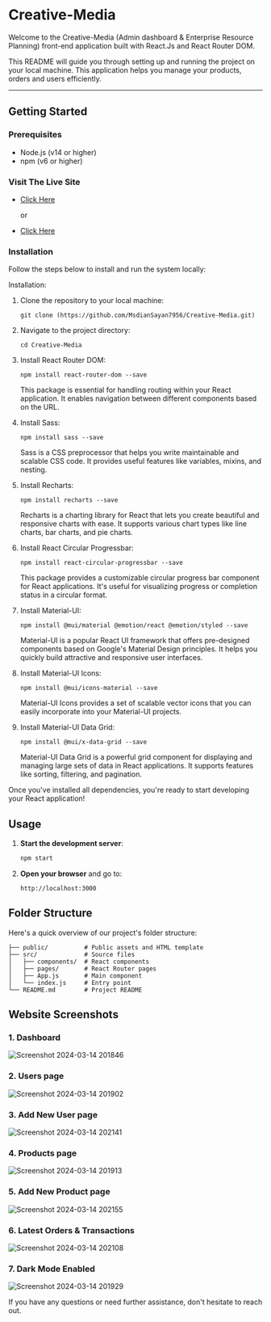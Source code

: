 # Creative-Media 
Welcome to the Creative-Media (Admin dashboard & Enterprise Resource Planning) front-end application built with React.Js and React Router DOM.

This README will guide you through setting up and running the project on your local machine. This application helps you manage your products, orders and users efficiently.

-------------------------------------------------------------------------------------------------
## Getting Started
### Prerequisites
- Node.js (v14 or higher)
- npm (v6 or higher)

### Visit The Live Site

- [Click Here](https://melodic-alfajores-ebb96d.netlify.app/)

  or

- [Click Here](https://creative-media.onrender.com/)



### Installation
Follow the steps below to install and run the system locally:

Installation:
1. Clone the repository to your local machine:
   ```
   git clone (https://github.com/MsdianSayan7956/Creative-Media.git)
   ```
2. Navigate to the project directory:
   ```
   cd Creative-Media
   ```
3. Install React Router DOM:
   ```
   npm install react-router-dom --save
   ```
   This package is essential for handling routing within your React application. It enables navigation between different components based on the URL.
   
4. Install Sass:
   ```
   npm install sass --save
   ```
   Sass is a CSS preprocessor that helps you write maintainable and scalable CSS code. It provides useful features like variables, mixins, and nesting.

5. Install Recharts:
   ```
   npm install recharts --save
   ```
   Recharts is a charting library for React that lets you create beautiful and responsive charts with ease. It supports various chart types like line charts, bar charts, and pie charts.

6. Install React Circular Progressbar:
   ```
   npm install react-circular-progressbar --save
   ```
   This package provides a customizable circular progress bar component for React applications. It's useful for visualizing progress or completion status in a circular format.

7. Install Material-UI:
   ```
   npm install @mui/material @emotion/react @emotion/styled --save
   ```
   Material-UI is a popular React UI framework that offers pre-designed components based on Google's Material Design principles. It helps you quickly build attractive and responsive user interfaces.

8. Install Material-UI Icons:
   ```
   npm install @mui/icons-material --save
   ```
   Material-UI Icons provides a set of scalable vector icons that you can easily incorporate into your Material-UI projects.

9. Install Material-UI Data Grid:
   ```
   npm install @mui/x-data-grid --save
   ```
   Material-UI Data Grid is a powerful grid component for displaying and managing large sets of data in React applications. It supports features like sorting, filtering, and pagination.

Once you've installed all dependencies, you're ready to start developing your React application!

## Usage
1. **Start the development server**:
   ```bash
   npm start
   ```
2. **Open your browser** and go to:
   ```
   http://localhost:3000
   ```

## Folder Structure
Here's a quick overview of our project's folder structure:
```
├── public/          # Public assets and HTML template
├── src/             # Source files
│   ├── components/  # React components
│   ├── pages/       # React Router pages
│   ├── App.js       # Main component
│   └── index.js     # Entry point
└── README.md        # Project README
```
## Website Screenshots

### 1. Dashboard

![Screenshot 2024-03-14 201846](https://github.com/MsdianSayan7956/LocalRepo/assets/115487136/836547d7-cc72-4672-907a-7b53b016bf0f)

### 2. Users page

![Screenshot 2024-03-14 201902](https://github.com/MsdianSayan7956/LocalRepo/assets/115487136/0143ccdf-c543-41c6-9657-d8163a34055f)

### 3. Add New User page

![Screenshot 2024-03-14 202141](https://github.com/MsdianSayan7956/LocalRepo/assets/115487136/6d1f939f-7e16-49d8-b76c-2b7108475c1e)

### 4. Products page

![Screenshot 2024-03-14 201913](https://github.com/MsdianSayan7956/LocalRepo/assets/115487136/667c7dbe-a716-433f-9ca2-fb8a0eb39739)

### 5. Add New Product page

![Screenshot 2024-03-14 202155](https://github.com/MsdianSayan7956/LocalRepo/assets/115487136/f8dd300c-471e-46cd-b11b-21f68e9fc6c4)

### 6. Latest Orders & Transactions

![Screenshot 2024-03-14 202108](https://github.com/MsdianSayan7956/LocalRepo/assets/115487136/c162a42c-f00b-484c-84bf-96f5606dc41a)

### 7. Dark Mode Enabled

![Screenshot 2024-03-14 201929](https://github.com/MsdianSayan7956/LocalRepo/assets/115487136/b45e919c-3f5f-4b8d-acfe-3a33638bb0aa)


If you have any questions or need further assistance, don't hesitate to reach out.